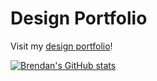 # Design Portfolio

Visit my [design portfolio](https://bji219.github.io/)!

[![Brendan's GitHub stats](https://github-readme-stats.vercel.app/api?username=bji219&theme=radical)](https://github.com/anuraghazra/github-readme-stats)
